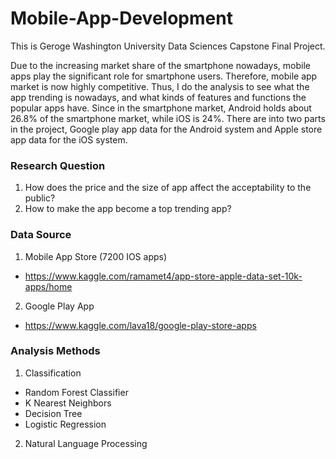 # Mobile-App-Development

This is Geroge Washington University Data Sciences Capstone Final Project.

Due to the increasing market share of the smartphone nowadays, mobile apps play the significant role for smartphone users. Therefore, mobile app market is now highly competitive. Thus, I do the analysis to see what the app trending is nowadays, and what kinds of features and functions the popular apps have. Since in the smartphone market, Android holds about 26.8% of the smartphone market, while iOS is 24%. There are into two parts in the project, Google play app data for the Android system and Apple store app data for the iOS system.

### Research Question 
1. How does the price and the size of app affect the acceptability to the public? 
2. How to make the app become a top trending app? 

### Data Source 
1. Mobile App Store (7200 IOS apps)
- https://www.kaggle.com/ramamet4/app-store-apple-data-set-10k-apps/home 

2. Google Play App
-  https://www.kaggle.com/lava18/google-play-store-apps 

### Analysis Methods
1. Classification 
- Random Forest Classifier
- K Nearest Neighbors 
- Decision Tree 
- Logistic Regression 
2. Natural Language Processing 
